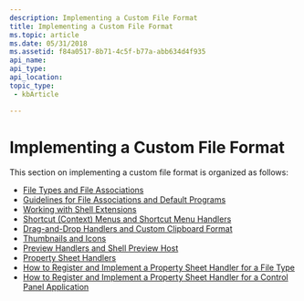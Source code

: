 ```yaml
---
description: Implementing a Custom File Format
title: Implementing a Custom File Format
ms.topic: article
ms.date: 05/31/2018
ms.assetid: f84a0517-8b71-4c5f-b77a-abb634d4f935
api_name: 
api_type: 
api_location: 
topic_type: 
 - kbArticle

---
```


# Implementing a Custom File Format

This section on implementing a custom file format is organized as follows:

- [File Types and File Associations](fa-intro.md)
- [Guidelines for File Associations and Default Programs](appguide-fa-defpro.md)
- [Working with Shell Extensions](shell-exts.md)
- [Shortcut (Context) Menus and Shortcut Menu Handlers](context-menu.md)
- [Drag-and-Drop Handlers and Custom Clipboard Format](drag-and-drop-handlers-and-custom-clipboard-format-bumper.md)
- [Thumbnails and Icons](thumbnails-and-icons-bumper.md)
- [Preview Handlers and Shell Preview Host](preview-handlers.md)
- [Property Sheet Handlers](propsheet-handlers.md)
- [How to Register and Implement a Property Sheet Handler for a File Type](how-to-register-and-implement-a-property-sheet-handler-for-a-file-type.md)
- [How to Register and Implement a Property Sheet Handler for a Control Panel Application](how-to-register-and-implement-a-property-sheet-handler-for-a-control-panel-application.md)

 

 



